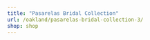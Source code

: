 ```yaml
---
title: "Pasarelas Bridal Collection"
url: /oakland/pasarelas-bridal-collection-3/
shop: shop
---
```

